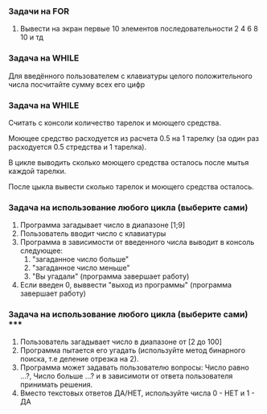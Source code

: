 ### Задачи на FOR 

1. Вывести на экран первые 10 элементов последовательности 2 4 6 8 10 и тд 


### Задача на WHILE 

Для введённого пользователем с клавиатуры целого положительного числа посчитайте сумму всех его цифр


### Задача на WHILE

Считать с консоли количество тарелок и моющего средства.

Моющее средство расходуется из расчета 0.5 на 1 тарелку (за один раз расходуется 0.5 стредства и 1 тарелка).

В цикле выводить сколько моющего средства осталось после мытья каждой тарелки.

После цыкла вывести сколько тарелок и моющего средства осталось.


### Задача на использование любого цикла (выберите сами)

1. Программа загадывает число в диапазоне [1;9]
2. Пользователь вводит число с клавиатуры
3. Программа в зависимости от введенного числа выводит в консоль следующее:
    1) "загаданное число больше"
    2) "загаданное число меньше"
    3) "Вы угадали" (программа завершает работу)
4. Если введен 0, выввести "выход из программы" (программа завершает работу)


### Задача на использование любого цикла (выберите сами) ***

1. Пользователь загадывает число в диапазоне от [2 до 100]
2. Программа пытается его угадать (используйте метод бинарного поиска, т.е деление отрезка на 2).
3. Программа может задавать пользователю вопросы: Число равно ...?, Число больше ...? 
   и в зависимоти от ответа пользователя принимать решения.
4. Вместо текстовых ответов ДА/НЕТ, используйте числа 0 - НЕТ и 1 - ДА




